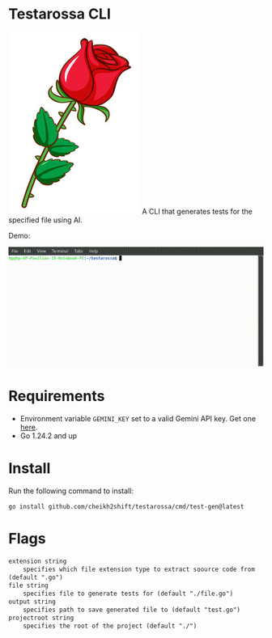 # Testarossa CLI
![](./rose.jpg)
A CLI that generates tests for the specified file using AI.

Demo:

![demo of product](./demo.gif)


# Requirements

- Environment variable `GEMINI_KEY` set to a valid Gemini API key. Get one [here](https://aistudio.google.com/apikey).
- Go 1.24.2 and up

# Install
Run the following command to install:

    go install github.com/cheikh2shift/testarossa/cmd/test-gen@latest


# Flags

    extension string
        specifies which file extension type to extract soource code from (default ".go")
    file string
        specifies file to generate tests for (default "./file.go")
    output string
        specifies path to save generated file to (default "test.go")
    projectroot string
        specifies the root of the project (default "./")
